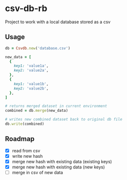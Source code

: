 # csv-db-rb
Project to work with a local database stored as a csv

## Usage
```rb
db = Csvdb.new('database.csv')

new_data = [
  {
    key1: 'value1a',
    key2: 'value2a',
  },
  {
    key1: 'value1b',
    key2: 'value2b',
  },
]

# returns merged dataset in current environment
combined = db.merge(new_data)

# writes new combined dataset back to original db file
db.write(combined)
```

## Roadmap
- [x] read from csv
- [x] write new hash
- [x] merge new hash with existing data (existing keys)
- [x] merge new hash with existing data (new keys)
- [ ] merge in csv of new data